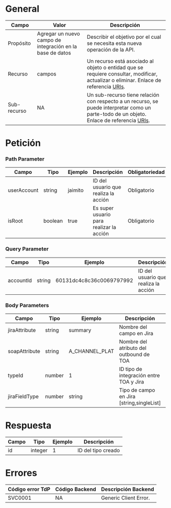 # General

| **Campo** | **Valor** | **Descripción** |
| --- | --- | --- |
| Propósito | Agregar un nuevo campo de integración en la base de datos | Describir el objetivo por el cual se necesita esta nueva operación de la API. |
| Recurso | campos | Un recurso está asociado al objeto o entidad que se requiere consultar, modificar, actualizar o eliminar. Enlace de referencia [URIs](https://ad-tdp.azurewebsites.net/lineamientos/gobierno-api/lineamiento#4-5-uris). | 
| Sub-recurso | NA | Un sub-recurso tiene relación con respecto a un recurso, se puede interpretar como un parte-todo de un objeto. Enlace de referencia [URIs](https://ad-tdp.azurewebsites.net/lineamientos/gobierno-api/lineamiento#4-5-uris). |

# Petición
### Path Parameter
| **Campo** | **Tipo** | **Ejemplo** | **Descripción** | **Obligatoriedad** |
| --- | --- | --- | --- | --- |
| userAccount | string | jaimito | ID del usuario que realiza la acción | Obligatorio |
| isRoot | boolean | true | Es super usuario para realizar la acción | Obligatorio |
### Query Parameter
| **Campo** | **Tipo** | **Ejemplo** | **Descripción** | **Obligatoriedad** |
| --- | --- | --- | --- | --- |
| accountId | string | 60131dc4c8c36c0069797992 | ID del usuario que realiza la acción | Obligatorio |
### Body Parameters
| **Campo** | **Tipo** | **Ejemplo** | **Descripción** | **Obligatoriedad** |
| --- | --- | --- | --- | --- |
| jiraAttribute | string | summary | Nombre del campo en Jira | Obligatorio |
| soapAttribute | string | A_CHANNEL_PLAT | Nombre del atributo del outbound de TOA | Obligatorio |
| typeId | number | 1 | ID tipo de integración entre TOA y Jira | Obligatorio |
| jiraFieldType | number | string | Tipo de campo en Jira [string,singleList] | Obligatorio |


# Respuesta

| **Campo** | **Tipo** | **Ejemplo** | **Descripción** |
| --- | --- | --- | --- |
| id | integer | 1 | ID del tipo creado |

# Errores
| **Código error TdP** | **Código Backend** | **Descripción Backend** |
| --- | --- | --- |
| SVC0001 | NA | Generic Client Error. |

